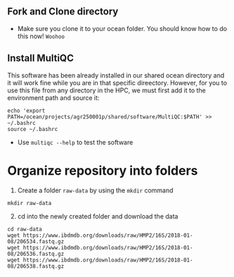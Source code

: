 ## Fork and Clone directory
- Make sure you clone it to your ocean folder.
You should know how to do this now! `Woohoo`

## Install MultiQC

This software has been already installed in our shared ocean directory and it will work fine while you are in that specific direectory. However, for you to use this file from any directory in the HPC, we must first add it to the environment path and source it:

```
echo 'export PATH=/ocean/projects/agr250001p/shared/software/MultiQC:$PATH' >> ~/.bashrc
source ~/.bashrc
```
- Use `multiqc --help` to test the software

# Organize repository into folders
1. Create a folder `raw-data` by using the `mkdir` command
```
mkdir raw-data
```
2. cd into the newly created folder and download the data
```
cd raw-data
wget https://www.ibdmdb.org/downloads/raw/HMP2/16S/2018-01-08/206534.fastq.gz
wget https://www.ibdmdb.org/downloads/raw/HMP2/16S/2018-01-08/206536.fastq.gz
wget https://www.ibdmdb.org/downloads/raw/HMP2/16S/2018-01-08/206538.fastq.gz
```
